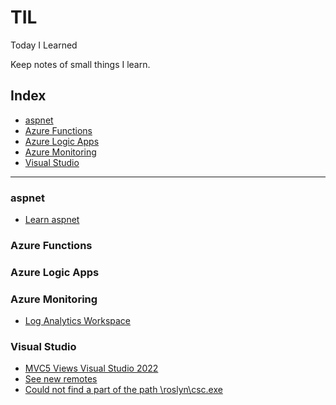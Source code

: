 # TIL
Today I Learned

Keep notes of small things I learn.

## Index
* [aspnet](#aspnet)
* [Azure Functions](#azure-functions)
* [Azure Logic Apps](#azure-logic-apps)
* [Azure Monitoring](#azure-monitoring)
* [Visual Studio](#visual-studio)

---

### aspnet
- [Learn aspnet](aspnet/learn-aspnet.md)

### Azure Functions

### Azure Logic Apps

### Azure Monitoring
- [Log Analytics Workspace](azure-monitoring/log-analytics-workspace.md)

### Visual Studio
- [MVC5 Views Visual Studio 2022](visual-studio/razor-views-mvc5.md)
- [See new remotes](visual-studio/see-new-remotes.md)
- [Could not find a part of the path \roslyn\csc.exe](visual-studio/csc-exe.md)



